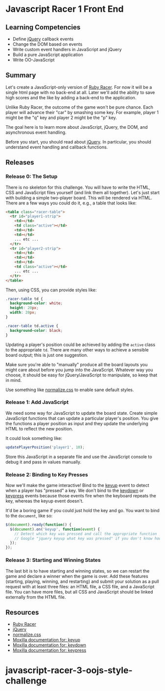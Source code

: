 # Javascript Racer 1 Front End

## Learning Competencies

* Define [jQuery][] callback events
* Change the DOM based on events
* Write custom event handlers in JavaScript and jQuery
* Build a pure JavaScript application 
* Write OO-JavaScript

## Summary

Let's create a JavaScript-only version of [Ruby Racer][].  For now it will be a
single html page with no back-end at all.  Later we'll add the ability to save
high scores and the like by adding a back-end to the application.

Unlike Ruby Racer, the outcome of the game won't be pure chance.  Each player
will advance their "car" by smashing some key.  For example, player 1 might be
the "q" key and player 2 might be the "p" key.

The goal here is to learn more about JavaScript, jQuery, the DOM, and
asynchronous event handling.

Before you start, you should read about [jQuery][].  In particular, you should
understand event handling and callback functions.

## Releases

### Release 0: The Setup

There is no skeleton for this challenge.  You will have to write the HTML, CSS and JavaScript files yourself (and link them all together).  Let's just start with building a simple two-player board.  This will be
rendered via HTML.  There are a few ways you could do it, e.g., a table that
looks like:

```html
<table class="racer-table">
  <tr id="player1-strip">
    <td></td>
    <td class="active"></td>
    <td></td>
    <td></td>
    ... etc ...
  </tr>
  <tr id="player2-strip">
    <td></td>
    <td></td>
    <td></td>
    <td class="active"></td>
    ... etc ...
  </tr>
</table>
```

Then, using CSS, you can provide styles like:

```css
.racer-table td {
  background-color: white;
  height: 20px;
  width: 20px;
}

.racer-table td.active {
  background-color: black;
}
```

Updating a player's position could be achieved by adding the `active` class to
the appropriate `td`.  There are many other ways to achieve a sensible board
output; this is just one suggestion.

Make sure you're able to "manually" produce all the board layouts you might
care about before you jump into the JavaScript.  Whatever way you choose, it
should be easy for jQuery/JavaScript to manipulate, so keep that in mind.

Use something like [normalize.css][] to enable sane default styles.

### Release 1: Add JavaScript

We need some way for JavaScript to update the board state.  Create simple
JavaScript functions that can update a particular player's position.  You give
the functions a player position as input and they update the underlying HTML to
reflect the new position.

It could look something like:

```javascript
updatePlayerPosition('player1', 10);
```

Store this JavaScript in a separate file and use the JavaScript console to
debug it and pass in values manually.

### Release 2: Binding to Key Presses

Now we'll make the game interactive!  Bind to the [keyup][] event to detect
when a player has "pressed" a key.  We don't bind to the [keydown][] or
[keypress][] events because those events fire when the keyboard repeats the
key, whereas the keyup event doesn't.

It'd be a boring game if you could just hold the key and go.  You want to bind
to the `document`, like so:

```javascript
$(document).ready(function() {
  $(document).on('keyup', function(event) {
    // Detect which key was pressed and call the appropriate function
    // Google "jquery keyup what key was pressed" if you don't know how
  });
});
```

### Release 3: Starting and Winning States

The last bit is to have starting and winning states, so we can restart the game
and declare a winner when the game is over.  Add these features (starting,
playing, winning, and restarting) and submit your solution as a pull request
with at least three files: an HTML file, a CSS file, and a JavaScript file.
You can have more files, but all CSS and JavaScript should be linked externally
from the HTML file.

<!-- ## Optimize Your Learning -->


## Resources

* [Ruby Racer][]
* [jQuery][]
* [normalize.css][]
* [Moxilla documentation for: keyup][keyup]
* [Moxilla documentation for: keydown][keydown]
* [Moxilla documentation for: keypress][keypress]


[Ruby Racer]: ../../../ruby-racer-1-outrageous-fortune-challenge
[jQuery]: http://learn.jquery.com/about-jquery/
[normalize.css]: http://necolas.github.com/normalize.css/
[keyup]: http://api.jquery.com/keyup/
[keydown]: http://api.jquery.com/keydown/
[keypress]: http://api.jquery.com/keypress/
# javascript-racer-3-oojs-style-challenge
